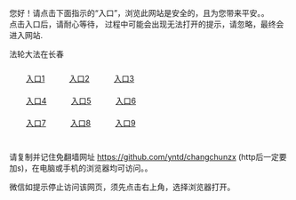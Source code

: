 您好！请点击下面指示的“入口”，浏览此网站是安全的，且为您带来平安。。 <br/>
点击入口后，请耐心等待， 过程中可能会出现无法打开的提示，请忽略，最终会进入网站. </br>

法轮大法在长春<br/>
<div style="padding:10px"><a style="margin:20px" target="_blank" href="https://dj9pdied72z9p.cloudfront.net/2Qpsp?codfnco" id="ccLink1" rel="nofollow">入口1</a> <a target="_blank" style="margin:20px" href="https://dgd19xu21vbv6.cloudfront.net/2Qpsp?iqbixvyp" id="ccLink2" rel="nofollow">入口2</a> <a style="margin:20px" target="_blank" href="https://d1c18m9vl9k7eu.cloudfront.net/2Qpsp?gqcjre" id="ccLink3" rel="nofollow">入口3</a></div>

<div style="padding:10px" ><a style="margin:20px" target="_blank" href="https://dj9pdied72z9p.cloudfront.net/2Qpsp?codfnco" id="ccLink4" rel="nofollow">入口4</a> <a style="margin:20px" href="https://dgd19xu21vbv6.cloudfront.net/2Qpsp?iqbixvyp" target="_blank" id="ccLink5" rel="nofollow">入口5</a> <a style="margin:20px" href="https://d1c18m9vl9k7eu.cloudfront.net/2Qpsp?gqcjre" target="_blank" id="ccLink6" rel="nofollow">入口6</a></div>

<div style="padding:10px"><a style="margin:20px" target="_blank" href="https://dj9pdied72z9p.cloudfront.net/2Qpsp?codfnco" id="ccLink7" rel="nofollow">入口7</a> <a style="margin:20px" href="https://dgd19xu21vbv6.cloudfront.net/2Qpsp?iqbixvyp" target="_blank" id="ccLink8" rel="nofollow">入口8</a> <a style="margin:20px" target="_blank" href="https://d1c18m9vl9k7eu.cloudfront.net/2Qpsp?gqcjre" id="ccLink9" rel="nofollow">入口9</a></div>

<br/>



请复制并记住免翻墙网址 https://github.com/yntd/changchunzx (http后一定要加s)，在电脑或手机的浏览器均可访问。。<br/>

微信如提示停止访问该网页，须先点击右上角，选择浏览器打开。

